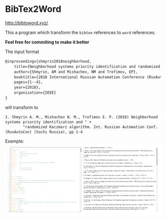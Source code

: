 # BibTex2Word
http://bibtoword.xyz/

This a program which transform the `bibtex` references to `word` references.

**Feel free for commiting to make it better**

The input format 
```tex
@inproceedings{shmyrin2018neighborhood,
	title={Neighborhood systems priority identification and randomized Kaczmarz algorithm},
	author={Shmyrin, AM and Mishachev, NM and Trofimov, EP},
	booktitle={2018 International Russian Automation Conference (RusAutoCon)},
	pages={1--4},
	year={2018},
	organization={IEEE}
}
```
will transform to 
```text
1. Shmyrin A. M., Mishachev N. M., Trofimov E. P. (2018) Neighborhood systems priority identification and " +
        "randomized Kaczmarz algorithm. Int. Russian Automation Conf. (RusAutoCon) (Sochi Russia), pp 1-4
```

Example:
![image info](example.png)
